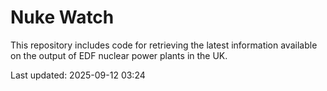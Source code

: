 # Nuke Watch

This repository includes code for retrieving the latest information available on the output of EDF nuclear power plants in the UK.

Last updated: 2025-09-12 03:24